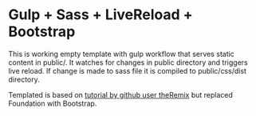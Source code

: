 # Gulp + Sass + LiveReload + Bootstrap

This is working empty template with gulp workflow that
serves static content in public/. It watches for changes in public directory
and  triggers live reload. If change is made to sass file it is compiled
to public/css/dist directory.

Templated is based on [tutorial by github user theRemix](https://gist.github.com/theRemix/b9f10de0bead6a7eaf5a) but replaced Foundation with Bootstrap.
